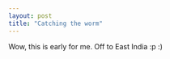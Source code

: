 ```yaml
---
layout: post
title: "Catching the worm"
---
```

Wow, this is early for me. Off to East India :p :)

